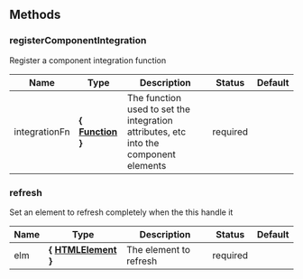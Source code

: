 ## Methods


### registerComponentIntegration

Register a component integration function


Name  |  Type  |  Description  |  Status  |  Default
------------  |  ------------  |  ------------  |  ------------  |  ------------
integrationFn  |  **{ [Function](https://developer.mozilla.org/fr/docs/Web/JavaScript/Reference/Objets_globaux/Function) }**  |  The function used to set the integration attributes, etc into the component elements  |  required  |


### refresh

Set an element to refresh completely when the this handle it


Name  |  Type  |  Description  |  Status  |  Default
------------  |  ------------  |  ------------  |  ------------  |  ------------
elm  |  **{ [HTMLElement](https://developer.mozilla.org/fr/docs/Web/API/HTMLElement) }**  |  The element to refresh  |  required  |